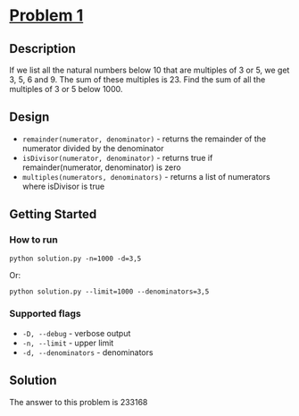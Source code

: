 # [Problem 1](http://projecteuler.net/index.php?section=problems&id=1) #

## Description ##
If we list all the natural numbers below 10 that are multiples of 3 or 5, we get 3, 5, 6 and 9. The sum of these multiples is 23.
Find the sum of all the multiples of 3 or 5 below 1000.

## Design ##
* `remainder(numerator, denominator)` - returns the remainder of the numerator divided by the denominator
* `isDivisor(numerator, denominator)` - returns true if remainder(numerator, denominator) is zero
* `multiples(numerators, denominators)` - returns a list of numerators where isDivisor is true

## Getting Started ##
### How to run ###
    python solution.py -n=1000 -d=3,5

Or:

    python solution.py --limit=1000 --denominators=3,5

### Supported flags ###
* `-D, --debug` - verbose output
* `-n, --limit` - upper limit
* `-d, --denominators` - denominators

## Solution ##
The answer to this problem is 233168